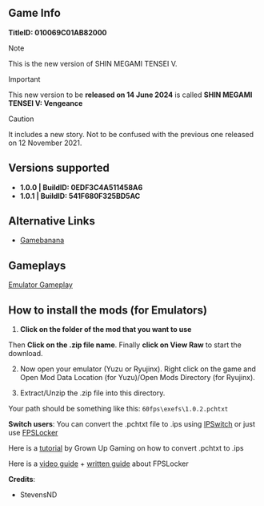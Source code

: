 ## Game Info

**TitleID: 010069C01AB82000**

>[!NOTE]
This is the new version of SHIN MEGAMI TENSEI V. 

>[!IMPORTANT]
This new version to be **released on 14 June 2024** is called **SHIN MEGAMI TENSEI V: Vengeance**

>[!CAUTION]
It includes a new story. Not to be confused with the previous one released on 12 November 2021.

## Versions supported

- **1.0.0 | BuildID: 0EDF3C4A511458A6**
- **1.0.1 | BuildID: 541F680F325BD5AC**

## Alternative Links

- [Gamebanana](https://gamebanana.com/members/submissions/mods/2745830?)

## Gameplays

[Emulator Gameplay](https://youtu.be/n_f5zhpCbis?si=hZzJ_xhfCkIaA7VY)

## How to install the mods (for Emulators)

1. **Click on the folder of the mod that you want to use**

Then **Click on the .zip file name**. Finally **click on View Raw** to start the download.

2. Now open your emulator (Yuzu or Ryujinx). Right click on the game and Open Mod Data Location (for Yuzu)/Open Mods Directory (for Ryujinx).

3. Extract/Unzip the .zip file into this directory.

Your path should be something like this: `60fps\exefs\1.0.2.pchtxt`

**Switch users**: You can convert  the .pchtxt file to .ips using [IPSwitch](https://github.com/3096/ipswitch) or just use [FPSLocker](https://github.com/masagrator/FPSLocker)

Here is a [tutorial](https://youtu.be/m-V6Rs2sm9w?si=-b10u6yv0dhih5Kk) by Grown Up Gaming on how to convert .pchtxt to .ips

Here is a [video guide](https://youtu.be/0X5g6HF7LB4?si=n-UtFAEAj2VtjEQQ) + [written guide](https://rentry.co/NSwitch60FPSLockerGuide) about FPSLocker

**Credits**: 

- StevensND